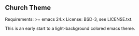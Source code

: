 Church Theme
------------

Requirements: >= emacs 24.x
License: BSD-3, see LICENSE.txt.

This is an early start to a light-background colored emacs theme.
